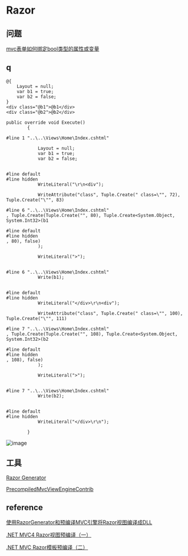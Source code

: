 # Razor

## 问题

[mvc表单如何绑定bool类型的属性或变量](https://q.cnblogs.com/q/65416/)

## q

```
@{
    Layout = null;
    var b1 = true;
    var b2 = false;
}
<div class="@b1">@b1</div>
<div class="@b2">@b2</div>
```

```
public override void Execute()
        {

#line 1 "..\..\Views\Home\Index.cshtml"

            Layout = null;
            var b1 = true;
            var b2 = false;


#line default
#line hidden
            WriteLiteral("\r\n<div");

            WriteAttribute("class", Tuple.Create(" class=\"", 72), Tuple.Create("\"", 83)

#line 6 "..\..\Views\Home\Index.cshtml"
, Tuple.Create(Tuple.Create("", 80), Tuple.Create<System.Object, System.Int32>(b1

#line default
#line hidden
, 80), false)
            );

            WriteLiteral(">");


#line 6 "..\..\Views\Home\Index.cshtml"
            Write(b1);


#line default
#line hidden
            WriteLiteral("</div>\r\n<div");

            WriteAttribute("class", Tuple.Create(" class=\"", 100), Tuple.Create("\"", 111)

#line 7 "..\..\Views\Home\Index.cshtml"
, Tuple.Create(Tuple.Create("", 108), Tuple.Create<System.Object, System.Int32>(b2

#line default
#line hidden
, 108), false)
            );

            WriteLiteral(">");


#line 7 "..\..\Views\Home\Index.cshtml"
            Write(b2);


#line default
#line hidden
            WriteLiteral("</div>\r\n");

        }
```

![image](http://7xk2dp.com1.z0.glb.clouddn.com/razor-201804201153201804201154194347.png)

## 工具

[Razor Generator](https://marketplace.visualstudio.com/items?itemName=DavidEbbo.RazorGenerator)

[PrecompiledMvcViewEngineContrib](https://www.nuget.org/packages/PrecompiledMvcViewEngineContrib/)

## reference

[使用RazorGenerator和预编译MVC引擎将Razor视图编译成DLL](https://www.cnblogs.com/xurongjian/p/6915387.html)

[.NET MVC4 Razor视图预编译（一）](http://www.cnblogs.com/263613093/p/4309515.html)

[.NET MVC Razor模板预编译（二）](http://www.cnblogs.com/263613093/p/4317232.html)